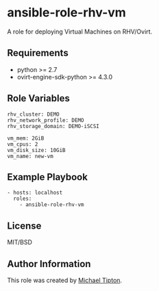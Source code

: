ansible-role-rhv-vm
=========

A role for deploying Virtual Machines on RHV/Ovirt.

Requirements
------------

* python >= 2.7
* ovirt-engine-sdk-python >= 4.3.0


Role Variables
--------------

    rhv_cluster: DEMO
    rhv_network_profile: DEMO
    rhv_storage_domain: DEMO-iSCSI

    vm_mem: 2GiB
    vm_cpus: 2
    vm_disk_size: 10GiB
    vm_name: new-vm


Example Playbook
----------------

    - hosts: localhost
      roles:
        - ansible-role-rhv-vm

License
-------

MIT/BSD

Author Information
------------------

This role was created by [Michael Tipton](https://ibeta.org).
